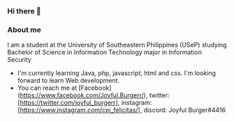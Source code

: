 ### Hi there 👋

### About me

I am a student at the University of Southeastern Philippines (USeP) studying Bachelor of Science in Information Technology major in Information Security

- I'm currently learning Java, php, javascript, html and css. I'm looking forward to learn Web development.
- You can reach me at [Facebook] (https://www.facebook.com/Joyful.Burgerr/), twitter: [https://twitter.com/joyful_burgerr], instagram: [https://www.instagram.com/cej_felicitas/], discord: Joyful Burger#4416
